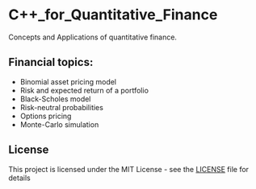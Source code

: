 # C++_for_Quantitative_Finance

Concepts and Applications of quantitative finance.

## Financial topics:
- Binomial asset pricing model
- Risk and expected return of a portfolio
- Black-Scholes model
- Risk-neutral probabilities
- Options pricing
- Monte-Carlo simulation

## License
This project is licensed under the MIT License - see the [LICENSE](LICENSE) file for details
